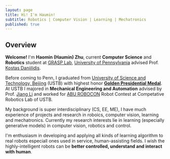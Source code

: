 ```yaml
---
layout: page
title: Hi! I'm Haumin!
subtitle: Robotics | Computer Vision | Learning | Mechatronics
published: true
---
```



## Overview

**Welcome!** I'm **Haomin (Haumin) Zhu**, current **Computer Science** and **Robotics** student at [GRASP Lab](https://www.grasp.upenn.edu/), [University of Pennsylvania](https://www.upenn.edu/) advised Prof. [Kostas Daniilidis](http://www.cis.upenn.edu/~kostas/). 

Before coming to Penn, I graduated from [University of Science and Technology, Beijing](http://www.ustb.edu.cn/) (USTB) with highest honor [**Golden Presidential Medal**](http://xyzx.ustb.edu.cn/xuexiyuandi/xiangyata/shushanzhumeng/2016-10-18/81.html). At USTB I majored in **Mechanical Engineering and Automation** advised by Prof. [Jiang Li](http://me.ustb.edu.cn/shiziduiwu/quantijiaoshi/2016-09-27/120.html) and worked for [ABU ROBOCON](https://en.wikipedia.org/wiki/ABU_Robocon) Robot Contest at Competative Robotics Lab of USTB. 

My background is super interdisciplinary (CS, EE, ME), I have much experience of projects and research in roboics, computer vision, learning and mechatronics. Currently my research interests lie in learning (especially generative models) in computer vision, robotics and control. 

I'm enthusiasm in developing and applying all kinds of learning algorithm to real robots especiall ones used in service, human-assisting fields. I wish the highly-intelligent robots can be **better controlled, understand and interact with human**.
